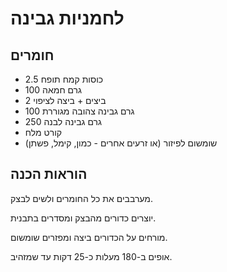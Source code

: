 # לחמניות גבינה

## חומרים

- 2.5 כוסות קמח תופח
- 100 גרם חמאה
- 2 ביצים + ביצה לציפוי
- 100 גרם גבינה צהובה מגוררת
- 250 גרם גבינה לבנה
- קורט מלח
- שומשום לפיזור (או זרעים אחרים - כמון, קימל, פשתן)

## הוראות הכנה

מערבבים את כל החומרים ולשים לבצק.

יוצרים כדורים מהבצק ומסדרים בתבנית.

מורחים על הכדורים ביצה ומפזרים שומשום.

אופים ב-180 מעלות כ-25 דקות עד שמזהיב.
